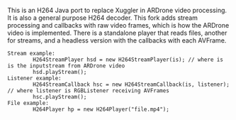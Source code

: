 This is an H264 Java port to replace Xuggler in ARDrone video processing. It is also a general purpose H264 decoder.
This fork adds stream processing and callbacks with raw video frames, which is how the ARDrone video is implemented.
There is a standalone player that reads files, another for streams, and a headless version with the callbacks with each AVFrame.
```
Stream example:
		H264StreamPlayer hsd = new H264StreamPlayer(is); // where is is the inputstream from ARDrone video
		hsd.playStream();
Listener example:		
		H264StreamCallback hsc = new H264StreamCallback(is, listener); // where listener is RGBListener receiving AVFrames
		hsc.playStream();
File example:
		H264Player hp = new H264Player("file.mp4");
		
```
